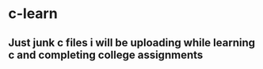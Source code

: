 # c-learn
## Just junk c files i will be uploading while learning c and completing college assignments
